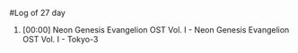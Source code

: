 #Log of 27 day

1. [00:00] Neon Genesis Evangelion OST Vol. I - Neon Genesis Evangelion OST Vol. I - Tokyo-3
